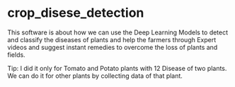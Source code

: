 # crop_disese_detection
This software is about how we can use the Deep Learning Models to detect and classify the diseases of plants and help the farmers through Expert videos and suggest instant remedies to overcome the loss of plants and fields.


Tip: I did it only for Tomato and Potato plants with 12 Disease of two plants. We can do it for other plants by collecting data of that plant.
